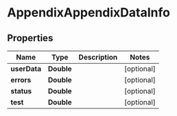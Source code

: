 # AppendixAppendixDataInfo


## Properties

| Name | Type | Description | Notes |
|------------ | ------------- | ------------- | -------------|
**userData** | **Double** |  |[optional]|
**errors** | **Double** |  |[optional]|
**status** | **Double** |  |[optional]|
**test** | **Double** |  |[optional]|